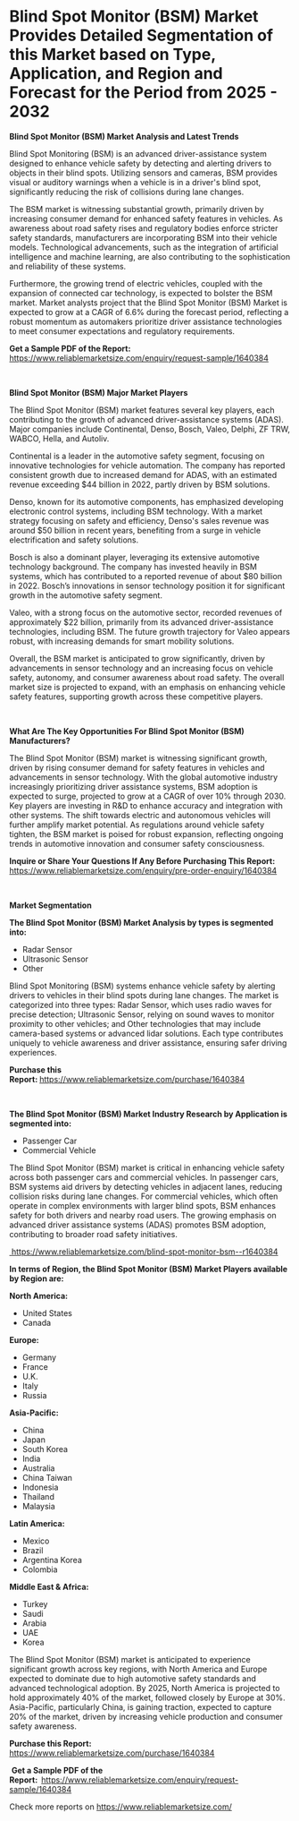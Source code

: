 <p><h1>Blind Spot Monitor (BSM) Market Provides Detailed Segmentation of this Market based on Type, Application, and Region and Forecast for the Period from 2025 - 2032</h1></p><p><strong>Blind Spot Monitor (BSM) Market Analysis and Latest Trends</strong></p>
<p><p>Blind Spot Monitoring (BSM) is an advanced driver-assistance system designed to enhance vehicle safety by detecting and alerting drivers to objects in their blind spots. Utilizing sensors and cameras, BSM provides visual or auditory warnings when a vehicle is in a driver's blind spot, significantly reducing the risk of collisions during lane changes.</p><p>The BSM market is witnessing substantial growth, primarily driven by increasing consumer demand for enhanced safety features in vehicles. As awareness about road safety rises and regulatory bodies enforce stricter safety standards, manufacturers are incorporating BSM into their vehicle models. Technological advancements, such as the integration of artificial intelligence and machine learning, are also contributing to the sophistication and reliability of these systems.</p><p>Furthermore, the growing trend of electric vehicles, coupled with the expansion of connected car technology, is expected to bolster the BSM market. Market analysts project that the Blind Spot Monitor (BSM) Market is expected to grow at a CAGR of 6.6% during the forecast period, reflecting a robust momentum as automakers prioritize driver assistance technologies to meet consumer expectations and regulatory requirements.</p></p>
<p><strong>Get a Sample PDF of the Report:&nbsp;</strong> <a href="https://www.reliablemarketsize.com/enquiry/request-sample/1640384?utm_campaign=2759&utm_medium=2&utm_source=Github&utm_content=ia&utm_term=30032025&utm_id=blind-spot-monitor-bsm">https://www.reliablemarketsize.com/enquiry/request-sample/1640384</a></p>
<p>&nbsp;</p>
<p><strong>Blind Spot Monitor (BSM) Major Market Players</strong></p>
<p><p>The Blind Spot Monitor (BSM) market features several key players, each contributing to the growth of advanced driver-assistance systems (ADAS). Major companies include Continental, Denso, Bosch, Valeo, Delphi, ZF TRW, WABCO, Hella, and Autoliv. </p><p>Continental is a leader in the automotive safety segment, focusing on innovative technologies for vehicle automation. The company has reported consistent growth due to increased demand for ADAS, with an estimated revenue exceeding $44 billion in 2022, partly driven by BSM solutions. </p><p>Denso, known for its automotive components, has emphasized developing electronic control systems, including BSM technology. With a market strategy focusing on safety and efficiency, Denso's sales revenue was around $50 billion in recent years, benefiting from a surge in vehicle electrification and safety solutions.</p><p>Bosch is also a dominant player, leveraging its extensive automotive technology background. The company has invested heavily in BSM systems, which has contributed to a reported revenue of about $80 billion in 2022. Bosch’s innovations in sensor technology position it for significant growth in the automotive safety segment.</p><p>Valeo, with a strong focus on the automotive sector, recorded revenues of approximately $22 billion, primarily from its advanced driver-assistance technologies, including BSM. The future growth trajectory for Valeo appears robust, with increasing demands for smart mobility solutions.</p><p>Overall, the BSM market is anticipated to grow significantly, driven by advancements in sensor technology and an increasing focus on vehicle safety, autonomy, and consumer awareness about road safety. The overall market size is projected to expand, with an emphasis on enhancing vehicle safety features, supporting growth across these competitive players.</p></p>
<p>&nbsp;</p>
<p><strong>What Are The Key Opportunities For Blind Spot Monitor (BSM) Manufacturers?</strong></p>
<p><p>The Blind Spot Monitor (BSM) market is witnessing significant growth, driven by rising consumer demand for safety features in vehicles and advancements in sensor technology. With the global automotive industry increasingly prioritizing driver assistance systems, BSM adoption is expected to surge, projected to grow at a CAGR of over 10% through 2030. Key players are investing in R&D to enhance accuracy and integration with other systems. The shift towards electric and autonomous vehicles will further amplify market potential. As regulations around vehicle safety tighten, the BSM market is poised for robust expansion, reflecting ongoing trends in automotive innovation and consumer safety consciousness.</p></p>
<p><strong>Inquire or Share Your Questions If Any Before Purchasing This Report:</strong> <a href="https://www.reliablemarketsize.com/enquiry/pre-order-enquiry/1640384?utm_campaign=2759&utm_medium=2&utm_source=Github&utm_content=ia&utm_term=30032025&utm_id=blind-spot-monitor-bsm">https://www.reliablemarketsize.com/enquiry/pre-order-enquiry/1640384</a></p>
<p>&nbsp;</p>
<p><strong>Market Segmentation</strong></p>
<p><strong>The Blind Spot Monitor (BSM) Market Analysis by types is segmented into:</strong></p>
<p><ul><li>Radar Sensor</li><li>Ultrasonic Sensor</li><li>Other</li></ul></p>
<p><p>Blind Spot Monitoring (BSM) systems enhance vehicle safety by alerting drivers to vehicles in their blind spots during lane changes. The market is categorized into three types: Radar Sensor, which uses radio waves for precise detection; Ultrasonic Sensor, relying on sound waves to monitor proximity to other vehicles; and Other technologies that may include camera-based systems or advanced lidar solutions. Each type contributes uniquely to vehicle awareness and driver assistance, ensuring safer driving experiences.</p></p>
<p><strong>Purchase this Report:&nbsp;</strong><a href="https://www.reliablemarketsize.com/purchase/1640384?utm_campaign=2759&utm_medium=2&utm_source=Github&utm_content=ia&utm_term=30032025&utm_id=blind-spot-monitor-bsm">https://www.reliablemarketsize.com/purchase/1640384</a></p>
<p>&nbsp;</p>
<p><strong>The Blind Spot Monitor (BSM) Market Industry Research by Application is segmented into:</strong></p>
<p><ul><li>Passenger Car</li><li>Commercial Vehicle</li></ul></p>
<p><p>The Blind Spot Monitor (BSM) market is critical in enhancing vehicle safety across both passenger cars and commercial vehicles. In passenger cars, BSM systems aid drivers by detecting vehicles in adjacent lanes, reducing collision risks during lane changes. For commercial vehicles, which often operate in complex environments with larger blind spots, BSM enhances safety for both drivers and nearby road users. The growing emphasis on advanced driver assistance systems (ADAS) promotes BSM adoption, contributing to broader road safety initiatives.</p></p>
<p><a href="https://www.reliablemarketsize.com/blind-spot-monitor-bsm--r1640384?utm_campaign=2759&utm_medium=2&utm_source=Github&utm_content=ia&utm_term=30032025&utm_id=blind-spot-monitor-bsm">&nbsp;https://www.reliablemarketsize.com/blind-spot-monitor-bsm--r1640384</a></p>
<p><strong>In terms of Region, the Blind Spot Monitor (BSM) Market Players available by Region are:</strong></p>
<p>
    <p> <strong> North America: </strong>
        <ul>
            <li>United States</li>
            <li>Canada</li>
        </ul>
        </p> 
    <p> <strong> Europe: </strong>
        <ul>
            <li>Germany</li>
            <li>France</li>
            <li>U.K.</li>
            <li>Italy</li>
            <li>Russia</li>
        </ul>
        </p> 
    <p> <strong> Asia-Pacific: </strong>
        <ul>
            <li>China</li>
            <li>Japan</li>
            <li>South Korea</li>
            <li>India</li>
            <li>Australia</li>
            <li>China Taiwan</li>
            <li>Indonesia</li>
            <li>Thailand</li>
            <li>Malaysia</li>
        </ul>
        </p> 
    <p> <strong> Latin America: </strong>
        <ul>
            <li>Mexico</li>
            <li>Brazil</li>
            <li>Argentina Korea</li>
            <li>Colombia</li>
        </ul>
        </p> 
    <p> <strong> Middle East & Africa: </strong>
        <ul>
            <li>Turkey</li>
            <li>Saudi</li>
            <li>Arabia</li>
            <li>UAE</li>
            <li>Korea</li>
        </ul>
    </p>
    </p>
<p><p>The Blind Spot Monitor (BSM) market is anticipated to experience significant growth across key regions, with North America and Europe expected to dominate due to high automotive safety standards and advanced technological adoption. By 2025, North America is projected to hold approximately 40% of the market, followed closely by Europe at 30%. Asia-Pacific, particularly China, is gaining traction, expected to capture 20% of the market, driven by increasing vehicle production and consumer safety awareness.</p></p>
<p><strong>Purchase this Report: </strong><a href="https://www.reliablemarketsize.com/purchase/1640384?utm_campaign=2759&utm_medium=2&utm_source=Github&utm_content=ia&utm_term=30032025&utm_id=blind-spot-monitor-bsm">https://www.reliablemarketsize.com/purchase/1640384</a></p>
<p>&nbsp;<strong>Get a Sample PDF of the Report:&nbsp;&nbsp;</strong><a href="https://www.reliablemarketsize.com/enquiry/request-sample/1640384?utm_campaign=2759&utm_medium=2&utm_source=Github&utm_content=ia&utm_term=30032025&utm_id=blind-spot-monitor-bsm">https://www.reliablemarketsize.com/enquiry/request-sample/1640384</a></p>
<p><strong></strong></p>
<p>Check more reports on <a href="https://www.reliablemarketsize.com/?utm_campaign=2759&utm_medium=2&utm_source=Github&utm_content=ia&utm_term=30032025&utm_id=blind-spot-monitor-bsm">https://www.reliablemarketsize.com/</a></p>